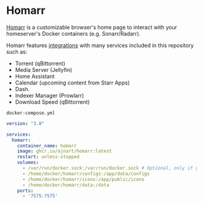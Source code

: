 # Homarr
[Homarr](https://github.com/ajnart/homarr) is a customizable browser's home page to interact with your homeserver's Docker containers (e.g. Sonarr/Radarr).

Homarr features [integrations](https://homarr.dev/docs/tags/integration/) with many services included in this repository such as:
- Torrent (qBittorrent)
- Media Server (Jellyfin)
- Home Assistant
- Calendar (upcoming content from Starr Apps)
- Dash.
- Indexer Manager (Prowlarr)
- Download Speed (qBittorrent)


``docker-compose.yml``
```yaml
version: "3.8"

services:
  homarr:
    container_name: homarr
    image: ghcr.io/ajnart/homarr:latest
    restart: unless-stopped
    volumes:
      - /var/run/docker.sock:/var/run/docker.sock # Optional, only if you want docker integration
      - /home/docker/homarr/configs:/app/data/configs
      - /home/docker/homarr/icons:/app/public/icons
      - /home/docker/homarr/data:/data
    ports:
      - '7575:7575'
```